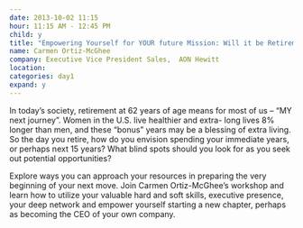 ```yaml
---
date: 2013-10-02 11:15
hour: 11:15 AM - 12:45 PM
child: y
title: "Empowering Yourself for YOUR future Mission: Will it be Retirement?"
name: Carmen Ortiz-McGhee
company: Executive Vice President Sales,  AON Hewitt
location: 
categories: day1
expand: y
---
```

In today’s society, retirement at 62 years of age means for most of us – “MY next journey”. Women in the U.S. live healthier and extra- long lives 8% longer than men, and these “bonus” years may be a blessing of extra living. So the day you retire, how do you envision spending your immediate years, or perhaps next 15 years? What blind spots should you look for as you seek out potential opportunities?

Explore ways you can approach your resources in preparing the very beginning of your next move. Join Carmen Ortiz-McGhee’s workshop and learn how to utilize your valuable hard and soft skills, executive presence, your deep network and empower yourself starting a new chapter, perhaps as becoming the CEO of your own company.